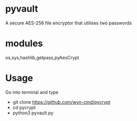 # pyvault
A secure AES-256 file encryptor that utilises two passwords

# modules
os,sys,hashlib,getpass,pyAesCrypt

# Usage
Go into terminal and type
* git clone https://github.com/wyn-cmd/pycrypt
* cd pycrypt
* python3 pyvault.py
